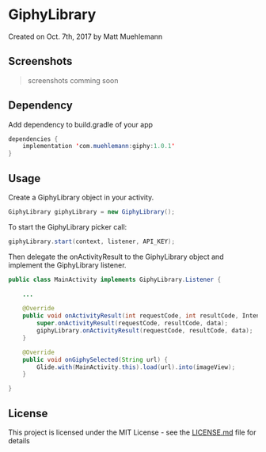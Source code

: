 # GiphyLibrary

Created on Oct. 7th, 2017 by Matt Muehlemann

## Screenshots
> screenshots comming soon

## Dependency
Add dependency to build.gradle of your app

```java
dependencies {
    implementation 'com.muehlemann:giphy:1.0.1'
}
```

## Usage
Create a GiphyLibrary object in your activity.
```java
GiphyLibrary giphyLibrary = new GiphyLibrary();
```

To start the GiphyLibrary picker call:
```java
giphyLibrary.start(context, listener, API_KEY);
```

Then delegate the onActivityResult to the GiphyLibrary object and implement the GiphyLibrary listener.
```java
public class MainActivity implements GiphyLibrary.Listener {
        
    ...

    @Override
    public void onActivityResult(int requestCode, int resultCode, Intent data) {
        super.onActivityResult(requestCode, resultCode, data);
        giphyLibrary.onActivityResult(requestCode, resultCode, data);
    }

    @Override
    public void onGiphySelected(String url) {
        Glide.with(MainActivity.this).load(url).into(imageView);
    }

}
```

## License
This project is licensed under the MIT License - see the [LICENSE.md](LICENSE.md) file for details